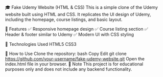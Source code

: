 🎓 Fake Udemy Website (HTML & CSS)
This is a simple clone of the Udemy website built using HTML and CSS. It replicates the UI design of Udemy, including the homepage, course listings, and basic layout.

🚀 Features
✅ Responsive homepage design
✅ Course listing section
✅ Header & footer similar to Udemy
✅ Modern UI with CSS styling

📂 Technologies Used
HTML5
CSS3

🔧 How to Use
Clone the repository:
bash
Copy
Edit
git clone https://github.com/your-username/fake-udemy-website.git
Open the index.html file in your browser.
📌 Note
This project is for educational purposes only and does not include any backend functionality.
